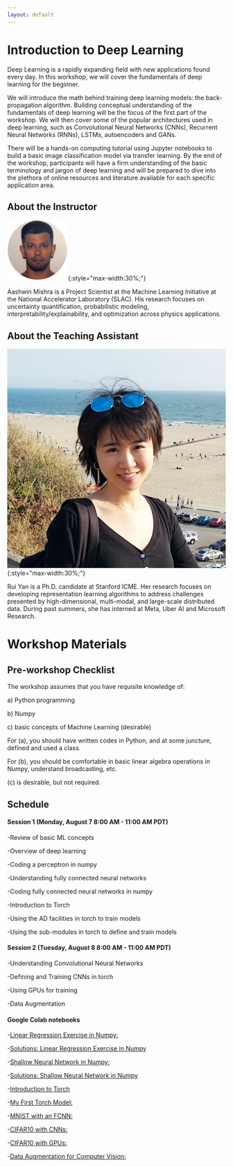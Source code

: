 ```yaml
---
layout: default
---
```


# Introduction to Deep Learning

Deep Learning is a rapidly expanding field with new applications found every day. In this workshop, we will cover the fundamentals of deep learning for the beginner. 

We will introduce the math behind training deep learning models: the back-propagation algorithm. Building conceptual understanding of the fundamentals of deep learning will be the focus of the first part of the workshop. We will then cover some of the popular architectures used in deep learning, such as Convolutional Neural Networks (CNNs), Recurrent Neural Networks (RNNs), LSTMs, autoencoders and GANs. 

There will be a hands-on computing tutorial using Jupyter notebooks to build a basic image classification model via transfer learning.  By the end of the workshop, participants will have a firm understanding of the basic terminology and jargon of deep learning and will be prepared to dive into the plethora of online resources and literature available for each specific application area.


## About the Instructor

![Aashwin Mishra](/assets/img/aashwin.png){:style="max-width:30%;"}

Aashwin Mishra is a Project Scientist at the Machine Learning Initiative at the National Accelerator Laboratory (SLAC). His research focuses on uncertainty quantification, probabilistic modeling, interpretability/explainability, and optimization across physics applications.

## About the Teaching Assistant

![Rui Yan](/assets/img/ruiyan.png){:style="max-width:30%;"}

Rui Yan is a Ph.D. candidate at Stanford ICME.
Her research focuses on developing representation learning algorithms to address challenges presented by high-dimensional, multi-modal, and large-scale distributed data.
During past summers, she has interned at Meta, Uber AI and Microsoft Research.

# Workshop Materials

## Pre-workshop Checklist

The workshop assumes that you have requisite knowledge of: 

a) Python programming 

b) Numpy 

c) basic concepts of Machine Learning (desirable) 


For (a), you should have written codes in Python, and at some juncture, defined and used a class. 

For (b), you should be comfortable in basic linear algebra operations in Numpy, understand broadcasting, etc. 

(c) is desirable, but not required. 

## Schedule

#### Session 1 (Monday, August 7 8:00 AM - 11:00 AM PDT)

-Review of basic ML concepts

-Overview of deep learning

-Coding a perceptron in numpy

-Understanding fully connected neural networks

-Coding fully connected neural networks in numpy

-Introduction to Torch

-Using the AD facilities in torch to train models

-Using the sub-modules in torch to define and train models
  
#### Session 2 (Tuesday, August 8 8:00 AM - 11:00 AM PDT)

-Understanding Convolutional Neural Networks

-Defining and Training CNNs in torch 

-Using GPUs for training

-Data Augmentation 

#### Google Colab notebooks

-[Linear Regression Exercise in Numpy:](https://colab.research.google.com/drive/1w0C62ikCOotfBJ5FbzQu4I3weu6viAmj?usp=sharing)

-[Solutions: Linear Regression Exercise in Numpy](https://colab.research.google.com/drive/1w0C62ikCOotfBJ5FbzQu4I3weu6viAmj?usp=sharing)

-[Shallow Neural Network in Numpy:](https://colab.research.google.com/drive/1mbquyEd_N_JMh8nTupbXgId1ArVZuP3L?usp=sharing)

-[Solutions: Shallow Neural Network in Numpy](https://colab.research.google.com/drive/1mbquyEd_N_JMh8nTupbXgId1ArVZuP3L?usp=sharing)

-[Introduction to Torch](https://colab.research.google.com/drive/1b1ifUhsdo7rYeUEKBjEQkWTgWX0EgEz6?usp=sharing)

-[My First Torch Model:](https://colab.research.google.com/drive/1GLihAAAmsz1Snqt2GLg55hSO0UQWBGLM?usp=sharing)

-[MNIST with an FCNN:](https://colab.research.google.com/drive/1Wp2jWYnZ50VWBPCVEkPemUcF3ohrxrct?usp=sharing)

-[CIFAR10 with CNNs:](https://colab.research.google.com/drive/1eZniJ3FW77cAy4U3cSieJPSq-ukMARPY?usp=sharing)

-[CIFAR10 with GPUs:](https://colab.research.google.com/drive/153nTZtmHENNTx-XLWw3kl41Shd-ZvXVJ?usp=sharing)

-[Data Augmentation for Computer Vision:](https://colab.research.google.com/drive/1Ug0STBPfwc0Q7YSBasliIJCC38y9pOVm?usp=sharing)
